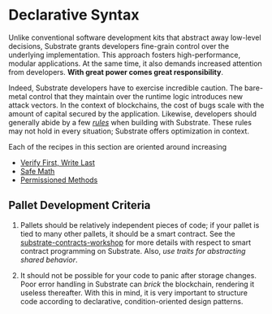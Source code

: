 # Declarative Syntax

Unlike conventional software development kits that abstract away low-level decisions, Substrate
grants developers fine-grain control over the underlying implementation. This approach fosters
high-performance, modular applications. At the same time, it also demands increased attention from
developers. **With great power comes great responsibility**.

Indeed, Substrate developers have to exercise incredible caution. The bare-metal control that they
maintain over the runtime logic introduces new attack vectors. In the context of blockchains, the
cost of bugs scale with the amount of capital secured by the application. Likewise, developers
should generally abide by a few _[rules](#criteria)_ when building with Substrate. These rules may
not hold in every situation; Substrate offers optimization in context.

Each of the recipes in this section are oriented around increasing

-   [Verify First, Write Last](./ensure.md)
-   [Safe Math](./safemath.md)
-   [Permissioned Methods](./permissioned.md)
<!-- * [checking for collisions](./collide.md) -->

## Pallet Development Criteria <a name = "criteria"></a>

1. Pallets should be relatively independent pieces of code; if your pallet is tied to many other
   pallets, it should be a smart contract. See the
   [substrate-contracts-workshop](https://github.com/shawntabrizi/substrate-contracts-workshop) for
   more details with respect to smart contract programming on Substrate. Also, _use traits for
   abstracting shared behavior_.

2. It should not be possible for your code to panic after storage changes. Poor error handling in
   Substrate can _brick_ the blockchain, rendering it useless thereafter. With this in mind, it is
   very important to structure code according to declarative, condition-oriented design patterns.
